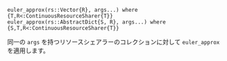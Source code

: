 ```
euler_approx(rs::Vector{R}, args...) where {T,R<:ContinuousResourceSharer{T}}
euler_approx(rs::AbstractDict{S, R}, args...) where {S,T,R<:ContinuousResourceSharer{T}}
```

同一の `args` を持つリソースシェアラーのコレクションに対して `euler_approx` を適用します。
